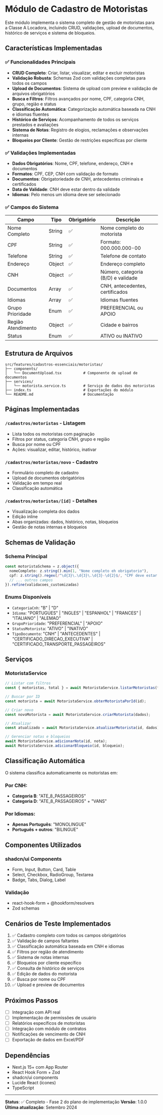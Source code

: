 # Módulo de Cadastro de Motoristas

Este módulo implementa o sistema completo de gestão de motoristas para a Classe A Locadora, incluindo CRUD, validações, upload de documentos, histórico de serviços e sistema de bloqueios.

## Características Implementadas

### ✅ Funcionalidades Principais

- **CRUD Completo**: Criar, listar, visualizar, editar e excluir motoristas
- **Validação Robusta**: Schemas Zod com validações completas para todos os campos
- **Upload de Documentos**: Sistema de upload com preview e validação de arquivos obrigatórios
- **Busca e Filtros**: Filtros avançados por nome, CPF, categoria CNH, grupo, região e status
- **Classificação Automática**: Categorização automática baseada na CNH e idiomas fluentes
- **Histórico de Serviços**: Acompanhamento de todos os serviços prestados e avaliações
- **Sistema de Notas**: Registro de elogios, reclamações e observações internas
- **Bloqueios por Cliente**: Gestão de restrições específicas por cliente

### ✅ Validações Implementadas

- **Dados Obrigatórios**: Nome, CPF, telefone, endereço, CNH e documentos
- **Formatos**: CPF, CEP, CNH com validação de formato
- **Documentos**: Obrigatoriedade de CNH, antecedentes criminais e certificados
- **Data de Validade**: CNH deve estar dentro da validade
- **Idiomas**: Pelo menos um idioma deve ser selecionado

### ✅ Campos do Sistema

| Campo | Tipo | Obrigatório | Descrição |
|-------|------|-------------|-----------|
| Nome Completo | String | ✅ | Nome completo do motorista |
| CPF | String | ✅ | Formato: 000.000.000-00 |
| Telefone | String | ✅ | Telefone de contato |
| Endereço | Object | ✅ | Endereço completo |
| CNH | Object | ✅ | Número, categoria (B/D) e validade |
| Documentos | Array | ✅ | CNH, antecedentes, certificados |
| Idiomas | Array | ✅ | Idiomas fluentes |
| Grupo Prioridade | Enum | ✅ | PREFERENCIAL ou APOIO |
| Região Atendimento | Object | ✅ | Cidade e bairros |
| Status | Enum | ✅ | ATIVO ou INATIVO |

## Estrutura de Arquivos

```
src/features/cadastros-essenciais/motoristas/
├── components/
│   └── DocumentUpload.tsx          # Componente de upload de documentos
├── services/
│   └── motorista.service.ts        # Serviço de dados dos motoristas
├── index.ts                        # Exportações do módulo
└── README.md                       # Documentação
```

## Páginas Implementadas

### `/cadastros/motoristas` - Listagem
- Lista todos os motoristas com paginação
- Filtros por status, categoria CNH, grupo e região
- Busca por nome ou CPF
- Ações: visualizar, editar, histórico, inativar

### `/cadastros/motoristas/novo` - Cadastro
- Formulário completo de cadastro
- Upload de documentos obrigatórios
- Validação em tempo real
- Classificação automática

### `/cadastros/motoristas/[id]` - Detalhes
- Visualização completa dos dados
- Edição inline
- Abas organizadas: dados, histórico, notas, bloqueios
- Gestão de notas internas e bloqueios

## Schemas de Validação

### Schema Principal
```typescript
const motoristaSchema = z.object({
  nomeCompleto: z.string().min(1, "Nome completo eh obrigatorio"),
  cpf: z.string().regex(/^\d{3}\.\d{3}\.\d{3}-\d{2}$/, "CPF deve estar no formato 000.000.000-00"),
  // ... outros campos
}).refine(validacoes_customizadas)
```

### Enums Disponíveis
- `CategoriaCnh`: "B" | "D"
- `Idioma`: "PORTUGUES" | "INGLES" | "ESPANHOL" | "FRANCES" | "ITALIANO" | "ALEMAO"
- `GrupoPrioridade`: "PREFERENCIAL" | "APOIO"
- `StatusMotorista`: "ATIVO" | "INATIVO"
- `TipoDocumento`: "CNH" | "ANTECEDENTES" | "CERTIFICADO_DIRECAO_EXECUTIVA" | "CERTIFICADO_TRANSPORTE_PASSAGEIROS"

## Serviços

### MotoristaService
```typescript
// Listar com filtros
const { motoristas, total } = await MotoristaService.listarMotoristas(filtros);

// Buscar por ID
const motorista = await MotoristaService.obterMotoristaPorId(id);

// Criar novo
const novoMotorista = await MotoristaService.criarMotorista(dados);

// Atualizar
const atualizado = await MotoristaService.atualizarMotorista(id, dados);

// Gerenciar notas e bloqueios
await MotoristaService.adicionarNota(id, nota);
await MotoristaService.adicionarBloqueio(id, bloqueio);
```

## Classificação Automática

O sistema classifica automaticamente os motoristas em:

### Por CNH:
- **Categoria B**: "ATE_8_PASSAGEIROS"
- **Categoria D**: "ATE_8_PASSAGEIROS" + "VANS"

### Por Idiomas:
- **Apenas Português**: "MONOLINGUE"
- **Português + outros**: "BILINGUE"

## Componentes Utilizados

### shadcn/ui Components
- Form, Input, Button, Card, Table
- Select, Checkbox, RadioGroup, Textarea
- Badge, Tabs, Dialog, Label

### Validação
- react-hook-form + @hookform/resolvers
- Zod schemas

## Cenários de Teste Implementados

1. ✅ Cadastro completo com todos os campos obrigatórios
2. ✅ Validação de campos faltantes
3. ✅ Classificação automática baseada em CNH e idiomas
4. ✅ Filtros por região de atendimento
5. ✅ Sistema de notas internas
6. ✅ Bloqueios por cliente específico
7. ✅ Consulta de histórico de serviços
8. ✅ Edição de dados do motorista
9. ✅ Busca por nome ou CPF
10. ✅ Upload e preview de documentos

## Próximos Passos

- [ ] Integração com API real
- [ ] Implementação de permissões de usuário
- [ ] Relatórios específicos de motoristas
- [ ] Integração com módulo de contratos
- [ ] Notificações de vencimento de CNH
- [ ] Exportação de dados em Excel/PDF

## Dependências

- Next.js 15+ com App Router
- React Hook Form + Zod
- shadcn/ui components
- Lucide React (ícones)
- TypeScript

---

**Status**: ✅ Completo - Fase 2 do plano de implementação
**Versão**: 1.0.0
**Última atualização**: Setembro 2024